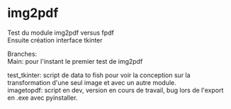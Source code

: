 # img2pdf



Test du module img2pdf versus fpdf  
Ensuite création interface tkinter  

Branches:  
Main: pour l'instant le premier test de img2pdf  

test_tkinter: script de data to fish pour voir la conception sur la transformation d'une seul image et avec un autre module.  
imagetopdf: script en dev, version en cours de travail, bug lors de l'export en .exe avec pyinstaller.  


